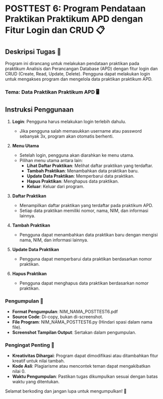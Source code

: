 # POSTTEST 6: Program Pendataan Praktikan Praktikum APD dengan Fitur Login dan CRUD 📋

## Deskripsi Tugas 📝

Program ini dirancang untuk melakukan pendataan praktikan pada praktikum Analisis dan Perancangan Database (APD) dengan fitur login dan CRUD (Create, Read, Update, Delete). Pengguna dapat melakukan login untuk mengakses program dan mengelola data praktikan praktikum APD.

### Tema: Data Praktikan Praktikum APD 🖥️

## Instruksi Penggunaan

1. **Login**: Pengguna harus melakukan login terlebih dahulu.
   - Jika pengguna salah memasukkan username atau password sebanyak 3x, program akan otomatis berhenti.

2. **Menu Utama**
   - Setelah login, pengguna akan diarahkan ke menu utama.
   - Pilihan menu utama antara lain:
     - **Lihat Daftar Praktikan**: Melihat daftar praktikan yang terdaftar.
     - **Tambah Praktikan**: Menambahkan data praktikan baru.
     - **Update Data Praktikan**: Memperbarui data praktikan.
     - **Hapus Praktikan**: Menghapus data praktikan.
     - **Keluar**: Keluar dari program.

3. **Daftar Praktikan**
   - Menampilkan daftar praktikan yang terdaftar pada praktikum APD.
   - Setiap data praktikan memiliki nomor, nama, NIM, dan informasi lainnya.

4. **Tambah Praktikan**
   - Pengguna dapat menambahkan data praktikan baru dengan mengisi nama, NIM, dan informasi lainnya.

5. **Update Data Praktikan**
   - Pengguna dapat memperbarui data praktikan berdasarkan nomor praktikan.

6. **Hapus Praktikan**
   - Pengguna dapat menghapus data praktikan berdasarkan nomor praktikan.

### Pengumpulan 🚀

- **Format Pengumpulan**: NIM_NAMA_POSTTEST6.pdf
- **Source Code**: Di-copy, bukan di-screenshot.
- **File Program**: NIM_NAMA_POSTTEST6.py (Hindari spasi dalam nama file).
- **Screenshot Tampilan Output**: Sertakan dalam pengumpulan.

### Pengingat Penting 🤔

- **Kreativitas Dihargai**: Program dapat dimodifikasi atau ditambahkan fitur kreatif untuk nilai tambah.
- **Kode Asli**: Plagiarisme atau mencontek teman dapat mengakibatkan nilai 0.
- **Waktu Pengumpulan**: Pastikan tugas dikumpulkan sesuai dengan batas waktu yang ditentukan.

Selamat berkoding dan jangan lupa untuk mengumpulkan! 🚀
